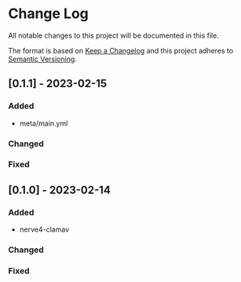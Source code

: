 # Change Log
All notable changes to this project will be documented in this file.
 
The format is based on [Keep a Changelog](http://keepachangelog.com/)
and this project adheres to [Semantic Versioning](http://semver.org/).


## [0.1.1] - 2023-02-15

### Added

- meta/main.yml


### Changed


### Fixed


## [0.1.0] - 2023-02-14

### Added

- nerve4-clamav


### Changed


### Fixed
